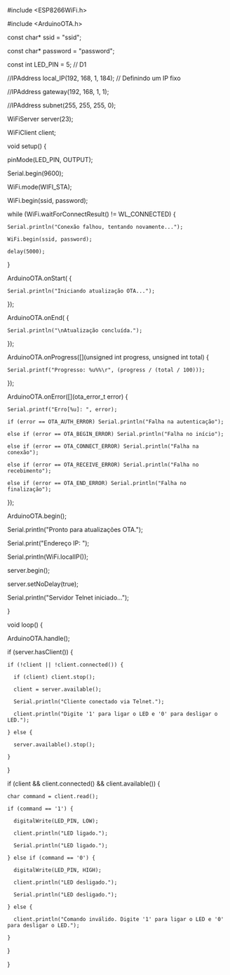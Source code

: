 #include <ESP8266WiFi.h>

#include <ArduinoOTA.h>



const char* ssid = "ssid";

const char* password = "password";



const int LED_PIN = 5; // D1



//IPAddress local_IP(192, 168, 1, 184); // Definindo um IP fixo

//IPAddress gateway(192, 168, 1, 1);

//IPAddress subnet(255, 255, 255, 0);



WiFiServer server(23);

WiFiClient client;



void setup() {

  pinMode(LED_PIN, OUTPUT);

  Serial.begin(9600);

  WiFi.mode(WIFI_STA);

  WiFi.begin(ssid, password);





  while (WiFi.waitForConnectResult() != WL_CONNECTED) {

    Serial.println("Conexão falhou, tentando novamente...");

    WiFi.begin(ssid, password);

    delay(5000);

  }



  ArduinoOTA.onStart([]() {

    Serial.println("Iniciando atualização OTA...");

  });

  ArduinoOTA.onEnd([]() {

    Serial.println("\nAtualização concluída.");

  });

  ArduinoOTA.onProgress([](unsigned int progress, unsigned int total) {

    Serial.printf("Progresso: %u%%\r", (progress / (total / 100)));

  });

  ArduinoOTA.onError([](ota_error_t error) {

    Serial.printf("Erro[%u]: ", error);

    if (error == OTA_AUTH_ERROR) Serial.println("Falha na autenticação");

    else if (error == OTA_BEGIN_ERROR) Serial.println("Falha no início");

    else if (error == OTA_CONNECT_ERROR) Serial.println("Falha na conexão");

    else if (error == OTA_RECEIVE_ERROR) Serial.println("Falha no recebimento");

    else if (error == OTA_END_ERROR) Serial.println("Falha no finalização");

  });



  ArduinoOTA.begin();

  Serial.println("Pronto para atualizações OTA.");

  Serial.print("Endereço IP: ");

  Serial.println(WiFi.localIP());



  server.begin();

  server.setNoDelay(true);

  Serial.println("Servidor Telnet iniciado...");

}



void loop() {

  ArduinoOTA.handle();

  if (server.hasClient()) {

    if (!client || !client.connected()) {

      if (client) client.stop();

      client = server.available();

      Serial.println("Cliente conectado via Telnet.");

      client.println("Digite '1' para ligar o LED e '0' para desligar o LED.");

    } else {

      server.available().stop();

    }

  }



  if (client && client.connected() && client.available()) {

    char command = client.read();

    if (command == '1') {

      digitalWrite(LED_PIN, LOW); 

      client.println("LED ligado.");

      Serial.println("LED ligado.");

    } else if (command == '0') {

      digitalWrite(LED_PIN, HIGH); 

      client.println("LED desligado.");

      Serial.println("LED desligado.");

    } else {

      client.println("Comando inválido. Digite '1' para ligar o LED e '0' para desligar o LED.");

    }

  }

}
